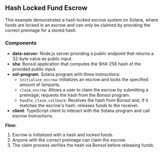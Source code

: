 ## Hash Locked Fund Escrow

This example demonstrates a hash locked escrow system on Solana, where funds are locked in an escrow and can only be claimed by providing the correct preimage for a stored hash.

### Components

- **data-server**: Node.js server providing a public endpoint that returns a 32-byte value as public input.
- **sha**: Bonsol application that computes the SHA-256 hash of the provided public input.
- **sol-program**: Solana program with three instructions:
	- `initialize_escrow`: Initializes an escrow and locks the specified amount of lamports.
	- `claim_escrow`: Allows a user to claim the escrow by submitting a preimage; requests the hash from the Bonsol program.
	- `handle_claim_callback`: Receives the hash from Bonsol and, if it matches the escrow's hash, releases funds to the receiver.
- **client**: TypeScript client to interact with the Solana program and call escrow instructions.

**Flow:**
1. Escrow is initialized with a hash and locked funds.
2. Anyone with the correct preimage can claim the escrow.
3. The claim process verifies the hash via Bonsol before releasing funds.
